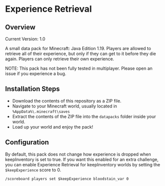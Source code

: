 # Experience Retrieval
## Overview
Current Version: 1.0

A small data pack for Minecraft: Java Edition 1.19. Players are allowed to retrieve all of their experience, but only if they can get to it before they die again. Players can only retrieve their own experience.

NOTE: This pack has not been fully tested in multiplayer. Please open an issue if you experience a bug.

## Installation Steps
- Download the contents of this repository as a ZIP file.
- Navigate to your Minecraft world, usually located in `%AppData%\.minecraft\saves`
- Extract the contents of the ZIP file into the `datapacks` folder inside your world.
- Load up your world and enjoy the pack!

## Configuration
By default, this pack does not change how experience is dropped when keepInventory is set to true. If you want this enabled for an extra challenge, you can enable Experience Retrieval for keepInventory worlds by setting the `$keepExperience` score to 0.
```
/scoreboard players set $keepExperience bloodstain_var 0
```
